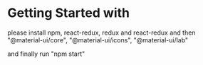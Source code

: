 # Getting Started with 

please install npm, react-redux, redux and react-redux and then 
"@material-ui/core", "@material-ui/icons", "@material-ui/lab"

and finally run "npm start"
